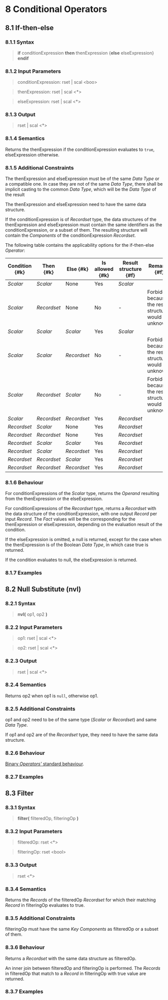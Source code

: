 # 8 Conditional Operators

## 8.1 If-then-else

### 8.1.1 Syntax

> **if** conditionExpression **then** thenExpression {**else** elseExpression} **endif**

### 8.1.2 Input Parameters

> conditionExpression: rset | scal <boo\>

> thenExpression: rset | scal <*>

> elseExpression: rset | scal <*>

### 8.1.3 Output

> rset | scal <*>

### 8.1.4 Semantics
Returns the thenExpression if the conditionExpression evaluates to `true`, elseExpression otherwise.

### 8.1.5 Additional Constraints
The thenExpression and elseExpression must be of the same *Data Type* or a compatible one. In case they are not of the same *Data Type*, there shall be implicit casting to the common *Data Type*, which will be the *Data Type* of the result

The thenExpression and elseExpression need to have the same data structure.

If the conditionExpression is of *Recordset* type, the data structures of the thenExpression and elseExpression must contain the same identifiers as the conditionExpression, or a subset of them. The resulting structure will contain the *Components* of the conditionExpression *Recordset*.

The following table contains the applicability options for the if-then-else *Operator*:

| Condition {#k} | Then {#k} | Else {#k} | Is allowed {#k} | Result structure {#f} | Remarks {#f} |
|----------------|-----------|-----------|-----------------|----------------------|--------------|
| *Scalar*         | *Scalar*    | None      | Yes             | *Scalar*               |              |
| *Scalar*         | *Recordset* | None      | No              | -                    | Forbidden because the result structure would be unknown |
| *Scalar*         | *Scalar*    | *Scalar*    | Yes             | *Scalar*               |              |
| *Scalar*         | *Scalar*    | *Recordset* | No              | -                    | Forbidden because the result structure would be unknown |
| *Scalar*         | *Recordset* | *Scalar*    | No              | -                    | Forbidden because the result structure would be unknown |
| *Scalar*         | *Recordset* | *Recordset* | Yes             | *Recordset*            |              |
| *Recordset*      | *Scalar*    | None      | Yes             | *Recordset*            |              |
| *Recordset*      | *Recordset* | None      | Yes             | *Recordset*            |              |
| *Recordset*      | *Scalar*    | *Scalar*    | Yes             | *Recordset*            |              |
| *Recordset*      | *Scalar*    | *Recordset* | Yes             | *Recordset*            |              |
| *Recordset*      | *Recordset* | *Scalar*    | Yes             | *Recordset*            |              |
| *Recordset*      | *Recordset* | *Recordset* | Yes             | *Recordset*            |              |

### 8.1.6 Behaviour
For conditionExpressions of the *Scalar* type, returns the *Operand* resulting from the thenExpression or the elseExpression.

For conditionExpressions of the *Recordset* type, returns a *Recordset* with the data structure of the conditionExpression, with one output *Record* per input *Record*. The *Fact* values will be the corresponding for the thenExpression or elseExpression, depending on the evaluation result of the condition.

If the elseExpression is omitted, a null is returned, except for the case when the thenExpression is of the Boolean *Data Type*, in which case true is returned.

If the condition evaluates to null, the elseExpression is returned.

### 8.1.7 Examples

## 8.2 Null Substitute (nvl)

### 8.2.1 Syntax

> **nvl(** op1, op2 **)**

### 8.2.2 Input Parameters

> op1: rset | scal <*>

> op2: rset | scal <*>

### 8.2.3 Output

> rset | scal <*>

### 8.2.4 Semantics
Returns op2 when op1 is `null`, otherwise op1.

### 8.2.5 Additional Constraints
op1 and op2 need to be of the same type (*Scalar* or *Recordset*) and same *Data Type*.

If op1 and op2 are of the *Recordset* type, they need to have the same data structure.

### 8.2.6 Behaviour

[Binary *Operators'* standard behaviour](./02-general-behaviour.md#22-binary-operators).

### 8.2.7 Examples

## 8.3 Filter

### 8.3.1 Syntax

> **filter(** filteredOp, filteringOp **)**

### 8.3.2 Input Parameters

> filteredOp: rset <*>

> filteringOp: rset <bool\>

### 8.3.3 Output

> rset <*>

### 8.3.4 Semantics
Returns the *Records* of the filteredOp *Recordset* for which their matching *Record* in filteringOp evaluates to true.

### 8.3.5 Additional Constraints
filteringOp must have the same *Key Components* as filteredOp or a subset of them.

### 8.3.6 Behaviour
Returns a *Recordset* with the same data structure as filteredOp.

An inner join between filteredOp and filteringOp is performed. The *Records* in filteredOp that match to a *Record* in filteringOp with true value are returned.

### 8.3.7 Examples